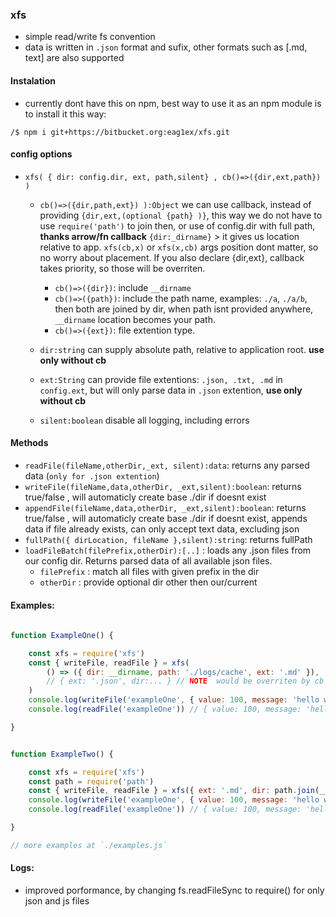 ### xfs
- simple read/write fs convention
- data is written in `.json` format and sufix, other formats such as [.md, text] are also supported


#### Instalation
- currently dont have this on npm, best way to use it as an npm module is to install it this way:

```
/$ npm i git+https://bitbucket.org:eag1ex/xfs.git
```

#### config options
- `xfs( { dir: config.dir, ext, path,silent} , cb()=>({dir,ext,path}) )`
    * `cb()=>({dir,path,ext}) ):Object` we can use callback, instead of providing `{dir,ext,(optional {path} )}`, this way we do not have to use `require('path')` to join then, or use of config.dir with full path, __thanks arrow/fn callback__ `{dir:_dirname}` > it gives us location relative to app. `xfs(cb,x)` or `xfs(x,cb)` args position dont matter, so no worry about placement. If you also declare {dir,ext}, callback takes priority, so those will be overriten.
        - `cb()=>({dir})`: include `__dirname`
        - `cb()=>({path})`: include the path name, examples: `./a`, `./a/b`, then both are joined by dir, when path isnt provided anywhere, `__dirname` location becomes your path.
        - `cb()=>({ext})`: file extention type.

    * `dir:string` can supply absolute path, relative to application root. __use only without cb__
    *  `ext:String` can provide file extentions: `.json, .txt, .md` in `config.ext`, but will only parse data in `.json` extention, __use only without cb__
    * `silent:boolean` disable all logging, including errors


#### Methods
- `readFile(fileName,otherDir,_ext, silent):data`: returns any parsed data (`only for .json extention`)
- `writeFile(fileName,data,otherDir, _ext,silent):boolean`: returns true/false , will automaticly create base ./dir if doesnt exist
- `appendFile(fileName,data,otherDir, _ext,silent):boolean`: returns true/false , will automaticly create base ./dir if doesnt exist, appends data if file already exists, can only accept text data, excluding json
- `fullPath({ dirLocation, fileName },silent):string`: returns fullPath 
- `loadFileBatch(filePrefix,otherDir):[..]` : loads any .json files from our config dir. Returns parsed data of all available json files.
    * `filePrefix` : match all files with given prefix in the dir
    * `otherDir` : provide optional dir other then our/current 


#### Examples:
```js
   
function ExampleOne() {

    const xfs = require('xfs')
    const { writeFile, readFile } = xfs(
        () => ({ dir: __dirname, path: './logs/cache', ext: '.md' }),
        // { ext: '.json', dir:... } // NOTE  would be overriten by cb
    )
    console.log(writeFile('exampleOne', { value: 100, message: 'hello world' })) // true if successful 
    console.log(readFile('exampleOne')) // { value: 100, message: 'hello world' }

}


function ExampleTwo() {

    const xfs = require('xfs')
    const path = require('path')
    const { writeFile, readFile } = xfs({ ext: '.md', dir: path.join(__dirname, './logs/cache') })
    console.log(writeFile('exampleOne', { value: 100, message: 'hello world' })) // true if successful 
    console.log(readFile('exampleOne')) // { value: 100, message: 'hello world' }

}

// more examples at `./examples.js`
```

#### Logs:
- improved porformance, by changing fs.readFileSync to require() for only json and js files